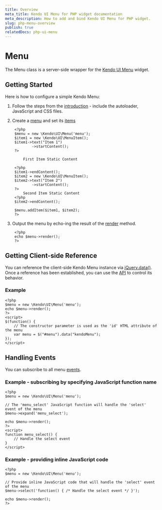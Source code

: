 ```yaml
---
title: Overview
meta_title: Kendo UI Menu for PHP widget documentation
meta_description: How to add and bind Kendo UI Menu for PHP widget.
slug: php-menu-overview
publish: true
relatedDocs: php-ui-menu
---
```


# Menu

The Menu class is a server-side wrapper for the [Kendo UI Menu](http://docs.kendoui.com/api/web/menu) widget.

## Getting Started

Here is how to configure a simple Kendo Menu:

1. Follow the steps from the [introduction](/getting-started/using-kendo-with/php/introduction) - include the autoloader, JavaScript and CSS files.

1. Create a [menu](/api/wrappers/php/Kendo/UI/Menu) and set its [items](/api/wrappers/php/Kendo/UI/Menu#additem)

        <?php
        $menu = new \Kendo\UI\Menu('menu');
        $item1 = new \Kendo\UI\MenuItem();
        $item1->text("Item 1")
                ->startContent();
        ?>

            First Item Static Content

        <?php
        $item1->endContent();
        $item2 = new \Kendo\UI\MenuItem();
        $item2->text("Item 2")
                ->startContent();
        ?>
            Second Item Static Content
        <?php
        $item2->endContent();

        $menu.addItem($item1, $item2);
        ?>

1. Output the menu by echo-ing the result of the [render](/api/wrappers/php/Kendo/UI/Widget#render) method.

        <?php
        echo $menu->render();
        ?>

## Getting Client-side Reference

You can reference the client-side Kendo Menu instance via [jQuery.data()](http://api.jquery.com/jQuery.data/).
Once a reference has been established, you can use the [API](/api/web/menu#methods) to control its behavior.

### Example

    <?php
    $menu = new \Kendo\UI\Menu('menu');
    echo $menu->render();
    ?>
    <script>
    $(function() {
        // The constructor parameter is used as the 'id' HTML attribute of the menu
        var menu = $("#menu").data("kendoMenu");
    });
    </script>

## Handling Events

You can subscribe to all menu [events](/api/web/menu#events).

### Example - subscribing by specifying JavaScript function name

    <?php
    $menu = new \Kendo\UI\Menu('menu');

    // The 'menu_select' JavaScript function will handle the 'select' event of the menu
    $menu->expand('menu_select');

    echo $menu->render();
    ?>
    <script>
    function menu_select() {
        // Handle the select event
    }
    </script>

### Example - providing inline JavaScript code

    <?php
    $menu = new \Kendo\UI\Menu('menu');

    // Provide inline JavaScript code that will handle the 'select' event of the menu
    $menu->select('function() { /* Handle the select event */ }');

    echo $menu->render();
    ?>


